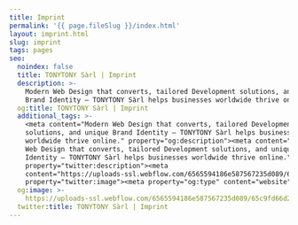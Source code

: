 ```yaml
---
title: Imprint
permalink: '{{ page.fileSlug }}/index.html'
layout: imprint.html
slug: imprint
tags: pages
seo:
  noindex: false
  title: TONYTONY Sàrl | Imprint
  description: >-
    Modern Web Design that converts, tailored Development solutions, and unique
    Brand Identity — TONYTONY Sàrl helps businesses worldwide thrive online.
  og:title: TONYTONY Sàrl | Imprint
  additional_tags: >-
    <meta content="Modern Web Design that converts, tailored Development
    solutions, and unique Brand Identity — TONYTONY Sàrl helps businesses
    worldwide thrive online." property="og:description"><meta content="Modern
    Web Design that converts, tailored Development solutions, and unique Brand
    Identity — TONYTONY Sàrl helps businesses worldwide thrive online."
    property="twitter:description"><meta
    content="https://uploads-ssl.webflow.com/6565594186e587567235d089/65c9fd66d2e95d7d83b0cbd3_opengraph%20en.jpg"
    property="twitter:image"><meta property="og:type" content="website">
  og:image: >-
    https://uploads-ssl.webflow.com/6565594186e587567235d089/65c9fd66d2e95d7d83b0cbd3_opengraph%20en.jpg
  twitter:title: TONYTONY Sàrl | Imprint
---
```



